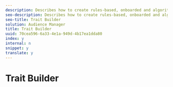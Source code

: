 ```yaml
---
description: Describes how to create rules-based, onboarded and algorithmic traits with Trait Builder.
seo-description: Describes how to create rules-based, onboarded and algorithmic traits with Trait Builder.
seo-title: Trait Builder
solution: Audience Manager
title: Trait Builder
uuid: 70cea596-6a33-4e1a-949d-4b17ea1dda80
index: y
internal: n
snippet: y
translate: y
---
```


# Trait Builder


